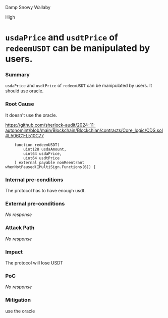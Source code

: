 Damp Snowy Wallaby

High

# `usdaPrice` and `usdtPrice` of `redeemUSDT` can be manipulated by users.

### Summary

`usdaPrice` and `usdtPrice` of `redeemUSDT` can be manipulated by users. It should use oracle.

### Root Cause

It doesn't use the oracle.

https://github.com/sherlock-audit/2024-11-autonomint/blob/main/Blockchain/Blockchian/contracts/Core_logic/CDS.sol#L506C1-L510C77

```solidity
    function redeemUSDT(
        uint128 usdaAmount,
        uint64 usdaPrice,
        uint64 usdtPrice
    ) external payable nonReentrant whenNotPaused(IMultiSign.Functions(6)) {
```

### Internal pre-conditions

The protocol has to have enough usdt.

### External pre-conditions

_No response_

### Attack Path

_No response_

### Impact

The protocol will lose USDT

### PoC

_No response_

### Mitigation

use the oracle